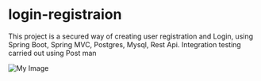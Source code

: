 # login-registraion
This project is a secured way of creating user registration and Login, using Spring Boot, Spring MVC, Postgres, Mysql, Rest Api. Integration testing carried out using Post man 

![My Image](my-image.png](https://github.com/code-with-sunday/login-registraion/blob/main/src/main/image/Screenshot%202023-09-17%20at%2003.44.27.png)https://github.com/code-with-sunday/login-registraion/blob/main/src/main/image/Screenshot%202023-09-17%20at%2003.44.27.png)

